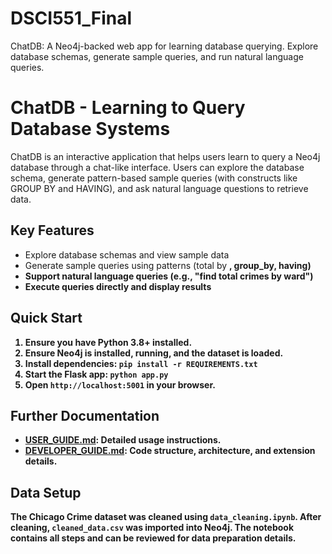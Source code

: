 # DSCI551_Final
ChatDB: A Neo4j-backed web app for learning database querying. Explore database schemas, generate sample queries, and run natural language queries.

# ChatDB - Learning to Query Database Systems

ChatDB is an interactive application that helps users learn to query a Neo4j database through a chat-like interface. Users can explore the database schema, generate pattern-based sample queries (with constructs like GROUP BY and HAVING), and ask natural language questions to retrieve data.

## Key Features
- Explore database schemas and view sample data
- Generate sample queries using patterns (total <A> by <B>, group_by, having)
- Support natural language queries (e.g., "find total crimes by ward")
- Execute queries directly and display results

## Quick Start
1. Ensure you have Python 3.8+ installed.
2. Ensure Neo4j is installed, running, and the dataset is loaded.
3. Install dependencies: `pip install -r REQUIREMENTS.txt`
4. Start the Flask app: `python app.py`
5. Open `http://localhost:5001` in your browser.

## Further Documentation
- [USER_GUIDE.md](USER_GUIDE.md): Detailed usage instructions.
- [DEVELOPER_GUIDE.md](DEVELOPER_GUIDE.md): Code structure, architecture, and extension details.

## Data Setup
The Chicago Crime dataset was cleaned using `data_cleaning.ipynb`. After cleaning, `cleaned_data.csv` was imported into Neo4j. The notebook contains all steps and can be reviewed for data preparation details.
